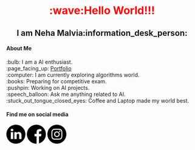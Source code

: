 <h1 align="center" style="color:red">:wave:Hello World!!!</h1>
<h2 align="center">I am Neha Malvia:information_desk_person:</h2>

<h4>About Me</h4>
:bulb: I am a AI enthusiast.
<br>
:page_facing_up: <a href="https://nehasm.github.io/">Portfolio</a>
<br>
:computer: I am currently exploring algorithms world.
<br>
:books: Preparing for competitive exam.
<br>
:pushpin: Working on AI projects.
<br>
:speech_balloon: Ask me anything related to AI.
<br>
:stuck_out_tongue_closed_eyes: Coffee and Laptop made my world best. 

<h4>Find me on social media</h4>
<a href="https://www.linkedin.com/in/neha-malvia-ab763318a/" align="center" margin="5"><img src="https://github.com/nehasm/nehasm/blob/master/socialmedia/linkedin.svg" width="50" height="50"></a>
<a href="https://www.facebook.com/people/Neha-Malvia/100022612763711" align="center"  margin="5"><img src="https://github.com/nehasm/nehasm/blob/master/socialmedia/facebook.svg" width="50" height="50"></a>
<a href="https://www.instagram.com/nehamalviaa/" align="center"  margin="5"><img src="https://github.com/nehasm/nehasm/blob/master/socialmedia/instagram.svg" width="50" height="50"></a>
